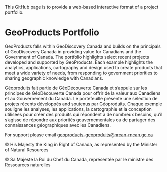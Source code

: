This GitHub page is to provide a web-based interactive format of a project portfolio.

# GeoProducts Portfolio

GeoProducts falls within GeoDiscovery Canada and builds on the principals of GeoDiscovery Canada in providing value for Canadians and the Government of Canada. 
The portfolio highlights select recent projects developed and supported by GeoProducts.
Each example highlights the analytics, applications, cartography and design used to create products that meet a wide variety of needs, from responding to government priorities to sharing geographic knowledge with Canadians.

Géoproduits fait partie de GéoDécouverte Canada et s’appuie sur les principes de GéoDécouverte Canada pour offrir de la valeur aux Canadiens et au Gouvernement du Canada.
Le portefeuille présente une sélection de projets récents développés and soutenus par Géoproduits.
Chaque exemple souligne les analyses, les applications, la cartographie et la conception utilisées pour créer des produits qui répondent à de nombreux besoins, qu’il s’agisse de répondre aux priorités gouvernementales ou de partager des connaissances géographiques avec les Canadiens.

For support please email geoproducts-geoproduits@nrcan-rncan.gc.ca

© His Majesty the King in Right of Canada, as represented by the Minister of Natural Resources

© Sa Majesté la Roi du Chef du Canada, représentée par le ministre des Ressources naturelles
